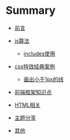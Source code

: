 # Summary
* [前言](README.md)

* [js算法]()

  * [includes使用](sf/20181224.md)

* [css特效经典案例]()

  * [画出小于1px的线](css效果经典案例/20181225.md)

* [前端框架知识点]()

* [HTML相关]()

* [主题分享]()

* [其他]()

